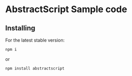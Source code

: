 
# AbstractScript Sample code

## Installing

For the latest stable version:

```bash
npm i
```
or

```bash
npm install abstractscript
```
